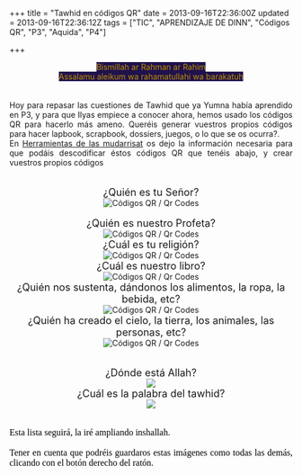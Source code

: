 +++
title = "Tawhid en códigos QR"
date = 2013-09-16T22:36:00Z
updated = 2013-09-16T22:36:12Z
tags = ["TIC", "APRENDIZAJE DE DINN", "Códigos QR", "P3", "Aquida", "P4"]

+++

<div dir="ltr" style="text-align: left;" trbidi="on"><div style="text-align: center;"><span style="background-color: #20124d; color: #bf9000;">Bismillah ar Rahman ar Rahim</span></div><div style="text-align: center;"><span style="background-color: #20124d; color: #bf9000;">Assalamu aleikum wa rahamatullahi wa barakatuh</span></div><div style="text-align: center;"><br /></div><div style="text-align: center;"><br /></div><div style="text-align: center;"><div style="text-align: justify;">Hoy para repasar las cuestiones de Tawhid que ya Yumna había aprendido en P3, y para que Ilyas empiece a conocer ahora, hemos usado los códigos QR para hacerlo más ameno. Queréis generar vuestros propios códigos para hacer lapbook, scrapbook, dossiers, juegos, o lo que se os ocurra?.</div><div style="text-align: justify;">En <a href="http://herramientasdemudarrisat.blogspot.com/2013/09/los-codigos-qr-en-la-educacion.html">Herramientas de las mudarrisat</a> os dejo la información necesaria para que podáis descodificar éstos códigos QR que tenéis abajo, y crear vuestros propios códigos</div></div><div style="text-align: center;"><br /></div><div style="text-align: center;"><br /></div><div style="text-align: center;"><span style="font-size: large;">¿Quién es tu Señor?</span><br /><img alt="Códigos QR / Qr Codes" src="http://www.codigos-qr.com/qr/php/qr_img.php?d=ALLAH&amp;s=8&amp;e=" /></div><div style="text-align: center;"><br /></div><div style="text-align: center;"><span style="font-size: large;">¿Quién es nuestro Profeta?</span></div><div style="text-align: center;"><img alt="Códigos QR / Qr Codes" src="http://www.codigos-qr.com/qr/php/qr_img.php?d=MOHAMED&amp;s=8&amp;e=" /></div><div style="text-align: center;"><span style="font-size: large;">¿Cuál es tu religión?</span></div><div style="text-align: center;"><img alt="Códigos QR / Qr Codes" src="http://www.codigos-qr.com/qr/php/qr_img.php?d=ISLAM&amp;s=8&amp;e=" /></div><div style="text-align: center;"><span style="font-size: large;">¿Cuál es nuestro libro?</span></div><div style="text-align: center;"><img alt="Códigos QR / Qr Codes" src="http://www.codigos-qr.com/qr/php/qr_img.php?d=CORÁN&amp;s=8&amp;e=" /></div><div style="text-align: center;"><span style="font-size: large;">¿Quién nos sustenta, dándonos los alimentos, la ropa, la bebida, etc?</span></div><div style="text-align: center;"><img alt="Códigos QR / Qr Codes" src="http://www.codigos-qr.com/qr/php/qr_img.php?d=ALLAH&amp;s=8&amp;e=" /></div><div style="text-align: center;"><span style="font-size: large;">¿Quién ha creado el cielo, la tierra, los animales, las personas, etc?</span></div><div style="text-align: center;"><img alt="Códigos QR / Qr Codes" src="http://www.codigos-qr.com/qr/php/qr_img.php?d=ALLAH&amp;s=8&amp;e=" /></div><div style="text-align: center;"><br /></div><div style="text-align: center;"><br /></div><div style="text-align: center;"><span style="font-size: large;">¿Dónde está Allah?</span></div><div class="separator" style="clear: both; text-align: center;"><a href="http://2.bp.blogspot.com/-4YVxZLh--2c/UjbQPX3T69I/AAAAAAAAFw8/QeSsCEgrXyg/s1600/EN+EL+CIELO.png" imageanchor="1" style="margin-left: 1em; margin-right: 1em;"><img border="0" src="http://2.bp.blogspot.com/-4YVxZLh--2c/UjbQPX3T69I/AAAAAAAAFw8/QeSsCEgrXyg/s1600/EN+EL+CIELO.png" /></a></div><div style="text-align: center;"><span style="font-size: large;">¿Cuál es la palabra del tawhid?</span></div><div class="separator" style="clear: both; text-align: center;"><a href="http://1.bp.blogspot.com/-f4P7tD5RGsg/UjbSCF_fc2I/AAAAAAAAFxI/y_02g9d9dls/s1600/LA+ILAHA+ILA+ALLAH.png" imageanchor="1" style="margin-left: 1em; margin-right: 1em;"><img border="0" src="http://1.bp.blogspot.com/-f4P7tD5RGsg/UjbSCF_fc2I/AAAAAAAAFxI/y_02g9d9dls/s1600/LA+ILAHA+ILA+ALLAH.png" /></a></div><div style="text-align: center;"><br /><div style="-webkit-text-stroke-width: 0px; color: black; font-family: 'Times New Roman'; font-size: medium; font-style: normal; font-variant: normal; font-weight: normal; letter-spacing: normal; line-height: normal; orphans: auto; text-align: center; text-indent: 0px; text-transform: none; white-space: normal; widows: auto; word-spacing: 0px;"></div><br /><div style="-webkit-text-stroke-width: 0px; color: black; font-family: 'Times New Roman'; font-size: medium; font-style: normal; font-variant: normal; font-weight: normal; letter-spacing: normal; line-height: normal; orphans: auto; text-align: center; text-indent: 0px; text-transform: none; white-space: normal; widows: auto; word-spacing: 0px;"><div style="margin: 0px; text-align: justify;">Esta lista seguirá, la iré ampliando inshallah.</div><div style="margin: 0px;"><br /></div><div style="margin: 0px; text-align: justify;">Tener en cuenta que podréis guardaros estas imágenes como todas las demás, clicando con el botón derecho del ratón.&nbsp;</div></div></div></div>
